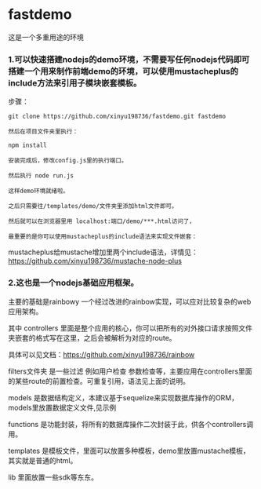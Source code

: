 fastdemo
========
这是一个多重用途的环境

### 1.可以快速搭建nodejs的demo环境，不需要写任何nodejs代码即可搭建一个用来制作前端demo的环境，可以使用mustacheplus的include方法来引用子模块嵌套模板。

步骤：

```
git clone https://github.com/xinyu198736/fastdemo.git fastdemo 

然后在项目文件夹里执行：

npm install

安装完成后，修改config.js里的执行端口。

然后执行 node run.js

这样demo环境就绪啦。

之后只需要往/templates/demo/文件夹里添加html文件即可。

然后就可以在浏览器里用 localhost:端口/demo/***.html访问了，

最重要的是你可以使用mustacheplus的include语法来实现文件嵌套：

```
mustacheplus给mustache增加里两个include语法，详情见：https://github.com/xinyu198736/mustache-node-plus

### 2.这也是一个nodejs基础应用框架。

主要的基础是rainbowy 一个经过改进的rainbow实现，可以应对比较复杂的web应用架构。

其中 controllers 里面是整个应用的核心，你可以把所有的对外接口请求按照文件夹嵌套的格式写在这里，之后会被解析为对应的route。

具体可以见文档：https://github.com/xinyu198736/rainbow

filters文件夹 是一些过滤 例如用户检查 参数检查等，主要应用在controllers里面的某些route的前置检查。可重复引用，语法见上面的说明。

models 是数据结构定义，本建议基于sequelize来实现数据库操作的ORM，models里放置数据定义文件,见示例

functions 是功能封装，将所有的数据库操作二次封装于此，供各个controllers调用。

templates 是模板文件，里面可以放置多种模板，demo里放置mustache模板，其实就是普通的html。

lib 里面放置一些sdk等东东。

